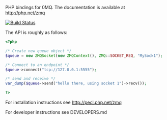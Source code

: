 PHP bindings for 0MQ. The documentation is available at http://php.net/zmq

[![Build Status](https://travis-ci.org/zeromq/php-zmq.png?branch=master)](https://travis-ci.org/zeromq/php-zmq)

The API is roughly as follows:

```php
<?php

/* Create new queue object */
$queue = new ZMQSocket(new ZMQContext(), ZMQ::SOCKET_REQ, "MySock1");

/* Connect to an endpoint */
$queue->connect("tcp://127.0.0.1:5555");

/* send and receive */
var_dump($queue->send("hello there, using socket 1")->recv());

?>
```

For installation instructions see http://pecl.php.net/zmq

For developer instructions see DEVELOPERS.md